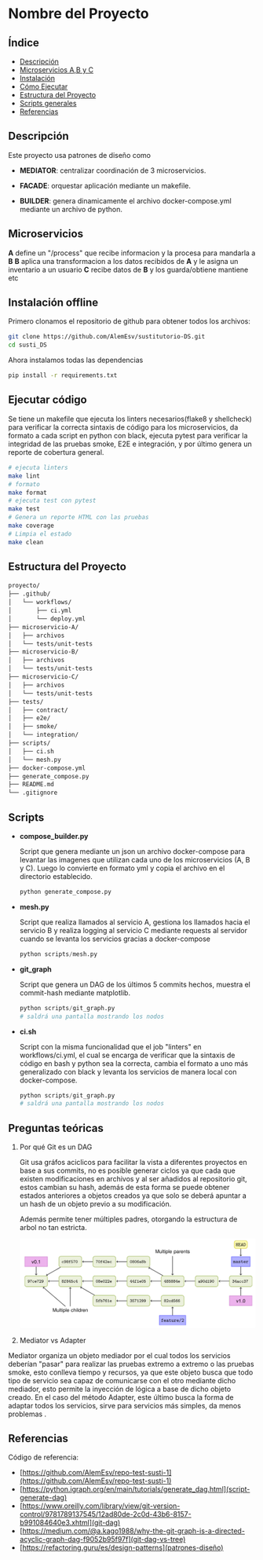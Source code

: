 # Nombre del Proyecto

## Índice

- [Descripción](#descripción)
- [Microservicios A,B y C](#microservicios)
- [Instalación](#instalación-offline)
- [Cómo Ejecutar](#ejecutar-código)
- [Estructura del Proyecto](#estructura-del-proyecto)
- [Scripts generales](#scripts)
- [Referencias](#referencias)

## Descripción

Este proyecto usa patrones de diseño como

- **MEDIATOR**: centralizar coordinación de 3 microservicios.

- **FACADE**: orquestar aplicación mediante un makefile.

- **BUILDER**: genera dinamicamente el archivo docker-compose.yml mediante un archivo de python.

## Microservicios

**A** define un "/process" que recibe informacion y la procesa para mandarla a **B**
**B** aplica una transformacion a los datos recibidos de **A** y le asigna un inventario a un usuario
**C** recibe datos de **B** y los guarda/obtiene mantiene etc

## Instalación offline

Primero clonamos el repositorio de github para obtener todos los archivos:

```bash
git clone https://github.com/AlemEsv/sustitutorio-DS.git
cd susti_DS
```

Ahora instalamos todas las dependencias

```bash
pip install -r requirements.txt
```

## Ejecutar código

Se tiene un makefile que ejecuta los linters necesarios(flake8 y shellcheck) para verificar la correcta sintaxis de código para los microservicios, da formato a cada script en python con black, ejecuta pytest para verificar la integridad de las pruebas smoke, E2E e integración, y por último genera un reporte de cobertura general.

```bash
# ejecuta linters
make lint
# formato
make format
# ejecuta test con pytest
make test
# Genera un reporte HTML con las pruebas
make coverage
# Limpia el estado
make clean
```

## Estructura del Proyecto

```bash
proyecto/
├── .github/
│   └── workflows/
│       ├── ci.yml
│       └── deploy.yml
├── microservicio-A/
│   ├── archivos
│   └── tests/unit-tests
├── microservicio-B/
│   ├── archivos
│   └── tests/unit-tests
├── microservicio-C/
│   ├── archivos
│   └── tests/unit-tests
├── tests/
│   ├── contract/
│   ├── e2e/
│   ├── smoke/
│   └── integration/
├── scripts/
│   ├── ci.sh
│   └── mesh.py
├── docker-compose.yml
├── generate_compose.py
├── README.md
└── .gitignore
```

## Scripts

- **compose_builder.py**

    Script que genera mediante un json un archivo docker-compose para levantar las imagenes que utilizan cada uno de los microservicios (A, B y C).
    Luego lo convierte en formato yml y copia el archivo en el directorio establecido.

    ```python
    python generate_compose.py
    ```

- **mesh.py**

    Script que realiza llamados al servicio A, gestiona los llamados hacia el servicio B y realiza logging al servicio C mediante requests al servidor cuando se levanta los servicios gracias a docker-compose

    ```python
    python scripts/mesh.py
    ```

- **git_graph**

    Script que genera un DAG de los últimos 5 commits hechos, muestra el commit-hash mediante matplotlib.

    ```python
    python scripts/git_graph.py
    # saldrá una pantalla mostrando los nodos
    ```

- **ci.sh**

    Script con la misma funcionalidad que el job "linters" en workflows/ci.yml, el cual se encarga de verificar que la sintaxis de código en bash y python sea la correcta, cambia el formato a uno más generalizado con black y levanta los servicios de manera local con docker-compose.

    ```python
    python scripts/git_graph.py
    # saldrá una pantalla mostrando los nodos
    ```

## Preguntas teóricas

1. Por qué Git es un DAG

    Git usa gráfos aciclicos para facilitar la vista a diferentes proyectos en base a sus commits, no es posible generar ciclos ya que cada que existen modificaciones en archivos y al ser añadidos al repositorio git, estos cambian su hash, además de esta forma se puede obtener estados anteriores a objetos creados ya que solo se deberá apuntar a un hash de un objeto previo a su modificación.

    Además permite tener múltiples padres, otorgando la estructura de arbol no tan estricta.

    ![dag-de-prueba](images/dag.png)

2. Mediator vs Adapter

Mediator organiza un objeto mediador por el cual todos los servicios deberían "pasar" para realizar las pruebas extremo a extremo o las pruebas smoke, esto conlleva tiempo y recursos, ya que este objeto busca que todo tipo de servicio sea capaz de comunicarse con el otro mediante dicho mediador, esto permite la inyección de lógica a base de dicho objeto creado.
En el caso del método Adapter, este último busca la forma de adaptar todos los servicios, sirve para servicios más simples, da menos problemas .

## Referencias

Código de referencia:

- [https://github.com/AlemEsv/repo-test-susti-1](https://github.com/AlemEsv/repo-test-susti-1)
- [https://python.igraph.org/en/main/tutorials/generate_dag.html](script-generate-dag)
- [https://www.oreilly.com/library/view/git-version-control/9781789137545/12ad80de-2c0d-43b6-8157-b991084640e3.xhtml](git-dag)
- [https://medium.com/@a.kago1988/why-the-git-graph-is-a-directed-acyclic-graph-dag-f9052b95f97f](git-dag-vs-tree)
- [https://refactoring.guru/es/design-patterns](patrones-diseño)